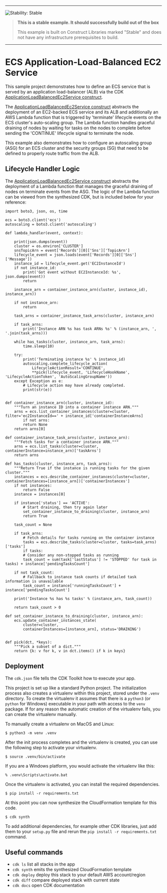 <!--BEGIN STABILITY BANNER-->
---

![Stability: Stable](https://img.shields.io/badge/stability-Stable-success.svg?style=for-the-badge)

> **This is a stable example. It should successfully build out of the box**
>
> This example is built on Construct Libraries marked "Stable" and does not have any infrastructure prerequisites to build.
---
<!--END STABILITY BANNER-->

# ECS Application-Load-Balanced EC2 Service

This sample project demonstrates how to define an ECS service that is served by an application load-balancer (ALB) via the CDK [ApplicationLoadBalancedEc2Service construct](https://docs.aws.amazon.com/cdk/api/v2/docs/aws-cdk-lib.aws_ecs_patterns.ApplicationLoadBalancedEc2Service.html).

The [ApplicationLoadBalancedEc2Service construct](https://docs.aws.amazon.com/cdk/api/v2/docs/aws-cdk-lib.aws_ecs_patterns.ApplicationLoadBalancedEc2Service.html) abstracts the deployment of an EC2-backed ECS service and its ALB and additionally an AWS Lambda function that is triggered by 'terminate' lifecycle events on the ECS cluster's auto-scaling group.  The Lambda function handles graceful draining of nodes by waiting for tasks on the nodes to complete before sending the 'CONTINUE' lifecycle signal to terminate the node.

This example also demonstrates how to configure an autoscaling group (ASG) for an ECS cluster and the security groups (SG) that need to be defined to properly route traffic from the ALB. 

## Lifecycle Handler Logic

The [ApplicationLoadBalancedEc2Service construct](https://docs.aws.amazon.com/cdk/api/v2/docs/aws-cdk-lib.aws_ecs_patterns.ApplicationLoadBalancedEc2Service.html) abstracts the deployment of a Lambda function that manages the graceful draining of nodes on terminate events from the ASG. The logic of the Lambda function can be viewed from the synthesized CDK, but is included below for your reference:

```
import boto3, json, os, time

ecs = boto3.client('ecs')
autoscaling = boto3.client('autoscaling')

def lambda_handler(event, context):

    print(json.dumps(event))
    cluster = os.environ['CLUSTER']
    snsTopicArn = event['Records'][0]['Sns']['TopicArn']
    lifecycle_event = json.loads(event['Records'][0]['Sns']['Message'])
    instance_id = lifecycle_event.get('EC2InstanceId')
    if not instance_id:
        print('Got event without EC2InstanceId: %s', json.dumps(event))
        return

    instance_arn = container_instance_arn(cluster, instance_id), instance_arn))

    if not instance_arn:
        return

    task_arns = container_instance_task_arns(cluster, instance_arn)

    if task_arns:
        print('Instance ARN %s has task ARNs %s' % (instance_arn, ', '.join(task_arns)))

    while has_tasks(cluster, instance_arn, task_arns):
        time.sleep(10)

    try:
        print('Terminating instance %s' % instance_id)
        autoscaling.complete_lifecycle_action(
            LifecycleActionResult='CONTINUE',
            **pick(lifecycle_event, 'LifecycleHookName', 'LifecycleActionToken', 'AutoScalingGroupName'))
    except Exception as e:
        # Lifecycle action may have already completed.
        print(str(e))


def container_instance_arn(cluster, instance_id):
    """Turn an instance ID into a container instance ARN."""
    arns = ecs.list_container_instances(cluster=cluster, filter='ec2InstanceId==' + instance_id['containerInstanceArns]
        if not arns:
        return None
    return arns[0]

def container_instance_task_arns(cluster, instance_arn):
    """Fetch tasks for a container instance ARN."""
    arns = ecs.list_tasks(cluster=cluster, containerInstance=instance_arn)['taskArns']
    return arns

def has_tasks(cluster, instance_arn, task_arns):
    """Return True if the instance is running tasks for the given cluster."""
    instances = ecs.describe_container_instances(cluster=cluster, containerInstances=[instance_arn])['containerInstances']
    if not instances:
        return False
    instance = instances[0]

    if instance['status'] == 'ACTIVE':
        # Start draining, then try again later
        set_container_instance_to_draining(cluster, instance_arn)
        return True

    task_count = None

    if task_arns:
        # Fetch details for tasks running on the container instance
        tasks = ecs.describe_tasks(cluster=cluster, tasks=task_arns)['tasks']
        if tasks:
        # Consider any non-stopped tasks as running
        task_count = sum(task['lastStatus'] != 'STOPPED' for task in tasks) + instance['pendingTasksCount']

    if not task_count:
        # Fallback to instance task counts if detailed task information is unavailable
        task_count = instance['runningTasksCount'] + instance['pendingTasksCount']
        
    print('Instance %s has %s tasks' % (instance_arn, task_count))

    return task_count > 0

def set_container_instance_to_draining(cluster, instance_arn):
    ecs.update_container_instances_state(
        cluster=cluster,
        containerInstances=[instance_arn], status='DRAINING')


def pick(dct, *keys):
    """Pick a subset of a dict."""
    return {k: v for k, v in dct.items() if k in keys}
```


## Deployment

The `cdk.json` file tells the CDK Toolkit how to execute your app.

This project is set up like a standard Python project.  The initialization
process also creates a virtualenv within this project, stored under the `.venv`
directory.  To create the virtualenv it assumes that there is a `python3`
(or `python` for Windows) executable in your path with access to the `venv`
package. If for any reason the automatic creation of the virtualenv fails,
you can create the virtualenv manually.

To manually create a virtualenv on MacOS and Linux:

```
$ python3 -m venv .venv
```

After the init process completes and the virtualenv is created, you can use the following
step to activate your virtualenv.

```
$ source .venv/bin/activate
```

If you are a Windows platform, you would activate the virtualenv like this:

```
% .venv\Scripts\activate.bat
```

Once the virtualenv is activated, you can install the required dependencies.

```
$ pip install -r requirements.txt
```

At this point you can now synthesize the CloudFormation template for this code.

```
$ cdk synth
```

To add additional dependencies, for example other CDK libraries, just add
them to your `setup.py` file and rerun the `pip install -r requirements.txt`
command.

## Useful commands

 * `cdk ls`          list all stacks in the app
 * `cdk synth`       emits the synthesized CloudFormation template
 * `cdk deploy`      deploy this stack to your default AWS account/region
 * `cdk diff`        compare deployed stack with current state
 * `cdk docs`        open CDK documentation


